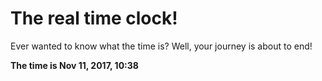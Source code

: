 # The real time clock!

Ever wanted to know what the time is? Well, your journey is about to end!

**The time is Nov 11, 2017, 10:38**